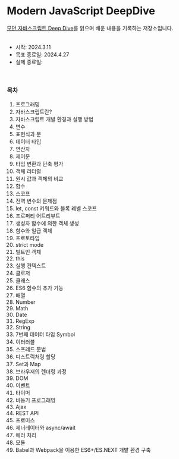 # Modern JavaScript DeepDive

[모던 자바스크립트 Deep Dive](https://m.yes24.com/Goods/Detail/92742567)를 읽으며 배운 내용을 기록하는 저장소입니다.
<br />
<br />
- 시작: 2024.3.11
- 목표 종료일: 2024.4.27
- 실제 종료일: 

<br />

### 목차
1. 프로그래밍
2. 자바스크립트란?
3. 자바스크립트 개발 환경과 실행 방법
4. 변수
5. 표현식과 문
6. 데이터 타입
7. 연산자
8. 제어문
9. 타입 변환과 단축 평가
10. 객체 리터럴
11. 원시 값과 객체의 비교
12. 함수
13. 스코프
14. 전역 변수의 문제점
15. let, const 키워드와 블록 레벨 스코프
16. 프로퍼티 어트리뷰트
17. 생성자 함수에 의한 객체 생성
18. 함수와 일급 객체
19. 프로토타입
20. strict mode
21. 빌트인 객체
22. this
23. 실행 컨텍스트
24. 클로저
25. 클래스
26. ES6 함수의 추가 기능
27. 배열
28. Number
29. Math
30. Date
31. RegExp
32. String
33. 7번째 데이터 타입 Symbol
34. 이터러블
35. 스프레드 문법
36. 디스트럭처링 할당
37. Set과 Map
38. 브라우저의 렌더링 과정
39. DOM
40. 이벤트
41. 타이머
42. 비동기 프로그래밍
43. Ajax
44. REST API
45. 프로미스
46. 제너레이터와 async/await
47. 에러 처리
48. 모듈
49. Babel과 Webpack을 이용한 ES6+/ES.NEXT 개발 환경 구축
